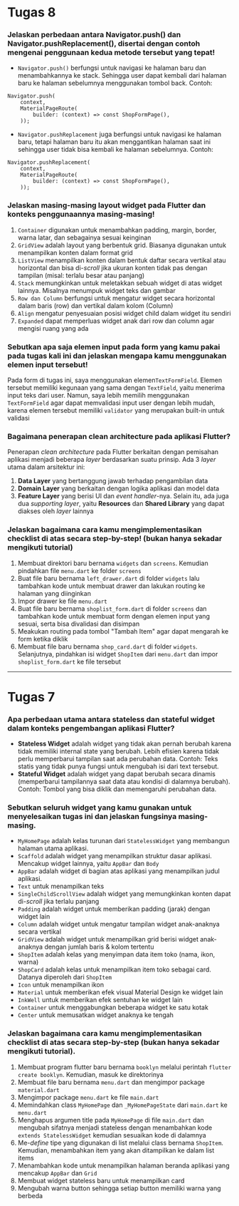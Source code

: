 # Tugas 8
###  Jelaskan perbedaan antara Navigator.push() dan Navigator.pushReplacement(), disertai dengan contoh mengenai penggunaan kedua metode tersebut yang tepat!
- `Navigator.push()` berfungsi untuk navigasi ke halaman baru dan menambahkannya ke stack. Sehingga user dapat kembali dari halaman baru ke halaman sebelumnya menggunakan tombol back. Contoh:
```
Navigator.push(
    context,
    MaterialPageRoute(
        builder: (context) => const ShopFormPage(),
    ));
```
- `Navigator.pushReplacement` juga berfungsi untuk navigasi ke halaman baru, tetapi halaman baru itu akan menggantikan halaman saat ini sehingga user tidak bisa kembali ke halaman sebelumnya. Contoh:
```
Navigator.pushReplacement(
    context,
    MaterialPageRoute(
        builder: (context) => const ShopFormPage(),
    ));
```

### Jelaskan masing-masing layout widget pada Flutter dan konteks penggunaannya masing-masing!
1. `Container` digunakan untuk menambahkan padding, margin, border, warna latar, dan sebagainya sesuai keinginan
2. `GridView` adalah layout yang berbentuk grid. Biasanya digunakan untuk menampilkan konten dalam format grid
3. `ListView` menampilkan konten dalam bentuk daftar secara vertikal atau horizontal dan bisa di-*scroll* jika ukuran konten tidak pas dengan tampilan (misal: terlalu besar atau panjang)
4. `Stack` memungkinkan untuk meletakkan sebuah widget di atas widget lainnya. Misalnya menumpuk widget teks dan gambar
5. `Row dan Column` berfungsi untuk mengatur widget secara horizontal dalam baris (row) dan vertikal dalam kolom (Column)
6. `Align` mengatur penyesuaian posisi widget child dalam widget itu sendiri
7. `Expanded` dapat memperluas widget anak dari row dan column agar mengisi ruang yang ada

### Sebutkan apa saja elemen input pada form yang kamu pakai pada tugas kali ini dan jelaskan mengapa kamu menggunakan elemen input tersebut!
Pada form di tugas ini, saya menggunakan elemen`TextFormField`. Elemen tersebut memiliki kegunaan yang sama dengan `TextField`, yaitu menerima input teks dari user. Namun, saya lebih memilih menggunakan `TextFormField` agar dapat memvalidasi input user dengan lebih mudah, karena elemen tersebut memiliki `validator` yang merupakan built-in untuk validasi

### Bagaimana penerapan clean architecture pada aplikasi Flutter?
Penerapan *clean architecture* pada Flutter berkaitan dengan pemisahan aplikasi menjadi beberapa *layer* berdasarkan suatu prinsip. Ada 3 *layer* utama dalam arsitektur ini:
1. **Data Layer** yang bertanggung jawab terhadap pengambilan data
2. **Domain Layer** yang berkaitan dengan logika aplikasi dan model data
3. **Feature Layer** yang berisi UI dan *event handler*-nya. Selain itu, ada juga dua *supporting layer*, yaitu **Resources** dan **Shared Library** yang dapat diakses oleh *layer* lainnya

### Jelaskan bagaimana cara kamu mengimplementasikan checklist di atas secara step-by-step! (bukan hanya sekadar mengikuti tutorial)
1. Membuat direktori baru bernama `widgets` dan `screens`. Kemudian pindahkan file `menu.dart` ke folder `screens`
2. Buat file baru bernama `left_drawer.dart` di folder `widgets` lalu tambahkan kode untuk membuat drawer dan lakukan routing ke halaman yang diinginkan
3. Impor drawer ke file `menu.dart`
4. Buat file baru bernama `shoplist_form.dart` di folder `screens` dan tambahkan kode untuk membuat form dengan elemen input yang sesuai, serta bisa divalidasi dan disimpan
5. Meakukan routing pada tombol "Tambah Item" agar dapat mengarah ke form ketika diklik
6. Membuat file baru bernama `shop_card.dart` di folder `widgets`. Selanjutnya, pindahkan isi widget `ShopItem` dari `menu.dart` dan impor `shoplist_form.dart` ke file tersebut

-------------------------------------------------------------------------------------------------------------------------------

# Tugas 7
### Apa perbedaan utama antara stateless dan stateful widget dalam konteks pengembangan aplikasi Flutter?
- **Stateless Widget** adalah widget yang tidak akan pernah berubah karena tidak memiliki internal state yang berubah. Lebih efisien karena tidak perlu memperbarui tampilan saat ada perubahan data. Contoh: Teks statis yang tidak punya fungsi untuk mengubah isi dari text tersebut.
- **Stateful Widget** adalah widget yang dapat berubah secara dinamis (memperbarui tampilannya saat data atau kondisi di dalamnya berubah). Contoh: Tombol yang bisa diklik dan memengaruhi perubahan data.

### Sebutkan seluruh widget yang kamu gunakan untuk menyelesaikan tugas ini dan jelaskan fungsinya masing-masing.
- `MyHomePage` adalah kelas turunan dari `StatelessWidget` yang membangun halaman utama aplikasi.
- `Scaffold` adalah widget yang menampilkan struktur dasar aplikasi. Mencakup widget lainnya, yaitu `AppBar` dan `Body`
- `AppBar` adalah widget di bagian atas aplikasi yang menampilkan judul aplikasi.
- `Text` untuk menampilkan teks
- `SingleChildScrollView` adalah widget yang memungkinkan konten dapat di-*scroll* jika terlalu panjang
- `Padding` adalah widget untuk memberikan padding (jarak) dengan widget lain
- `Column` adalah widget untuk mengatur tampilan widget anak-anaknya secara vertikal
- `GridView` adalah widget untuk menampilkan grid berisi widget anak-anaknya dengan jumlah baris & kolom tertentu
- `ShopItem` adalah kelas yang menyimpan data item toko (nama, ikon, warna)
- `ShopCard` adalah kelas untuk menampilkan item toko sebagai card. Datanya diperoleh dari `ShopItem`
- `Icon` untuk menampilkan ikon
- `Material` untuk memberikan efek visual Material Design ke widget lain
- `InkWell` untuk memberikan efek sentuhan ke widget lain
- `Container` untuk menggabungkan beberapa widget ke satu kotak
- `Center` untuk memusatkan widget anaknya ke tengah

### Jelaskan bagaimana cara kamu mengimplementasikan checklist di atas secara step-by-step (bukan hanya sekadar mengikuti tutorial).
1. Membuat program flutter baru bernama `booklyn` melalui perintah `flutter create booklyn`. Kemudian, masuk ke direktorinya
2. Membuat file baru bernama `menu.dart` dan mengimpor package `material.dart`
3. Mengimpor package `menu.dart` ke file `main.dart`
4. Memindahkan class `MyHomePage` dan `_MyHomePageState` dari `main.dart` ke `menu.dart`
5. Menghapus argumen title pada `MyHomePage` di file `main.dart` dan mengubah sifatnya menjadi stateless dengan menambahkan kode `extends StatelessWidget` kemudian sesuaikan kode di dalamnya
6. Me-*define* tipe yang digunakan di list melalui class bernama `ShopItem`. Kemudian, menambahkan item yang akan ditampilkan ke dalam list items
7. Menambahkan kode untuk menampilkan halaman beranda aplikasi yang mencakup `AppBar` dan `Grid`
8. Membuat widget stateless baru untuk menampilkan card
9. Mengubah warna button sehingga setiap button memiliki warna yang berbeda